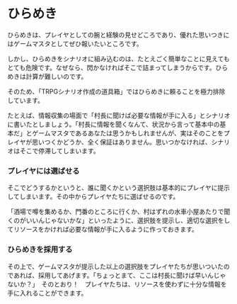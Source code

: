 # ひらめき

ひらめきは、プレイヤとしての腕と経験の見せどころであり、優れた思いつきにはゲームマスタとしてぜひ報いたいところです。

しかし、ひらめきをシナリオに組み込むのは、たとえごく簡単なことに見えてもとても危険です。なぜなら、閃かなければそこで詰まってしまうからです。ひらめきは計算が難しいのです。

そのため、「TRPGシナリオ作成の道具箱」ではひらめきに頼ることを極力排除しています。

たとえば、情報収集の場面で「村長に聞けば必要な情報が手に入る」とシナリオに書いたとしましょう。「村長に情報を聞くなんて、状況から言って基本中の基本だ」とゲームマスタであるあなたは思うかもしれませんが、実はそのことをプレイヤが思いつくかどうか、全く保証はありません。思いつかなければ、シナリオはそこで停滞してしまいます。

### プレイヤには選ばせる

そこでどうするかというと、誰に聞くかという選択肢は基本的にプレイヤに提示してしまいます。その中からプレイヤたちに選ばせるのです。

「酒場で噂を集めるか、門番のところに行くか、村はずれの水車小屋あたりで聞くのがいいんじゃないかな」といったように、選択肢を提示し、適切な選択をしてリソースをかければ必要な情報が手に入るように作っておきます。

### ひらめきを採用する

その上で、ゲームマスタが提示した以上の選択肢をプレイヤたちが思いついたのであれば、採用してあげます。「ちょっとまて、ここは村長に聞けば早いんじゃないか？」　そのとおり！　プレイヤたちは、リソースを使わずに十分な情報を手に入れることができます。
